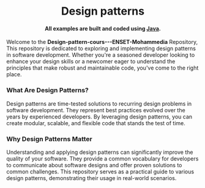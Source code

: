 <h1 align="center">
  Design patterns
  <br>
</h1>
<h4 align="center">All examples are built and coded using <a href="https://docs.oracle.com/javase/8/docs/technotes/guides/language/index.html" target="_blank">Java</a>.</h4>

<p>Welcome to the <b>Design-pattern-cours---ENSET-Mohammedia</b> Repository, This repository is dedicated to exploring and implementing design patterns in software development. Whether you're a seasoned developer looking to enhance your design skills or a newcomer eager to understand the principles that make robust and maintainable code, you've come to the right place.</p>

<h3>What Are Design Patterns?</h3>
<p>Design patterns are time-tested solutions to recurring design problems in software development. They represent best practices evolved over the years by experienced developers. By leveraging design patterns, you can create modular, scalable, and flexible code that stands the test of time.</p>

<h3>Why Design Patterns Matter</h3>
<p>Understanding and applying design patterns can significantly improve the quality of your software. They provide a common vocabulary for developers to communicate about software designs and offer proven solutions to common challenges. This repository serves as a practical guide to various design patterns, demonstrating their usage in real-world scenarios.</p>



